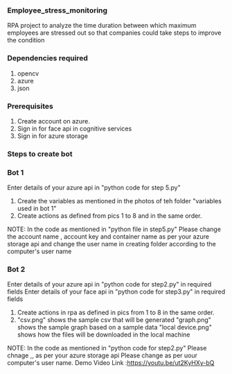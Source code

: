 ### Employee_stress_monitoring

RPA project to analyze the time duration between which maximum employees are stressed out so that companies could take steps to improve the condition

### Dependencies required

1. opencv
2. azure
3. json

### Prerequisites

1. Create account on azure.
2. Sign in for face api in cognitive services
3. Sign in for azure storage 

### Steps to create bot

### Bot 1

Enter details of your azure api in "python code for step 5.py"

1. Create the variables as mentioned in the photos of teh folder "variables used in bot 1"
2. Create actions as defined from pics 1 to 8 and in the same order.

NOTE: In the code as mentioned in "python file in step5.py" 
Please change the account name , account key and container name as per your azure storage api
and change the user name in creating folder according to the computer's user name  

### Bot 2

Enter details of your azure api in "python code for step2.py" in required fields
Enter details of your face api in "python code for step3.py" in required fields

1. Create actions in rpa as defined in pics from 1 to 8 in the same order.
2. "csv.png" shows the sample csv that will be generated
   "graph.png" shows the sample graph based on a sample data
   "local device.png" shows how the files will be downloaded in the local machine
   
NOTE: In the code as mentioned in "python code for step2.py"
Please chnage <account name> ,<account key>,<container name> as per your azure storage api
Please change <user name> as per uour computer's user name.
Demo Video Link  :https://youtu.be/ut2KyHXy-bQ 
